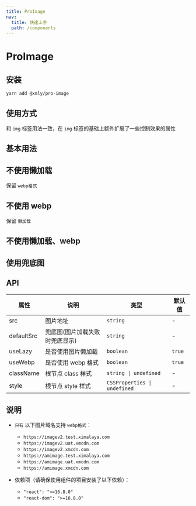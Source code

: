 ```yaml
---
title: ProImage
nav:
  title: 快速上手
  path: /components
---
```


# ProImage

## 安装

```bash
yarn add @xmly/pro-image
```

## 使用方式

和 `img` 标签用法一致，在 `img` 标签的基础上额外扩展了一些控制效果的属性

## 基本用法

<code src="./demos/Basic.tsx"></code>

## 不使用懒加载

保留 `webp格式`

<code src="./demos/UnLazy.tsx"></code>

## 不使用 webp

保留 `懒加载`

<code src="./demos/UnWebp.tsx"></code>

## 不使用懒加载、webp

<code src="./demos/UnAll.tsx"></code>

## 使用兜底图

<code src="./demos/InDefault.tsx"></code>

## API

| 属性       | 说明                           | 类型                         | 默认值 |
| ---------- | ------------------------------ | ---------------------------- | ------ |
| src        | 图片地址                       | `string`                     | -      |
| defaultSrc | 兜底图(图片加载失败时兜底显示) | `string`                     | -      |
| useLazy    | 是否使用图片懒加载             | `boolean`                    | `true` |
| useWebp    | 是否使用 webp 格式             | `boolean`                    | `true` |
| className  | 根节点 class 样式              | `string \| undefined`        | -      |
| style      | 根节点 style 样式              | `CSSProperties \| undefined` | -      |

## 说明

- `只有` 以下图片域名支持 `webp格式`：

  - `https://imagev2.test.ximalaya.com`
  - `https://imagev2.uat.xmcdn.com`
  - `https://imagev2.xmcdn.com`
  - `https://amimage.test.ximalaya.com`
  - `https://amimage.uat.xmcdn.com`
  - `https://amimage.xmcdn.com`

- 依赖项（请确保使用组件的项目安装了以下依赖）：

  - `"react": ">=16.8.0"`
  - `"react-dom": ">=16.8.0"`
